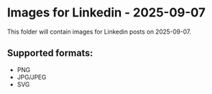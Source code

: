 # Images for Linkedin - 2025-09-07

This folder will contain images for Linkedin posts on 2025-09-07.

## Supported formats:
- PNG
- JPG/JPEG
- SVG
